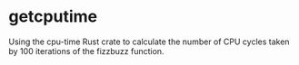 # getcputime
Using the cpu-time Rust crate to calculate the number of CPU cycles taken by 100 iterations of the fizzbuzz function.
